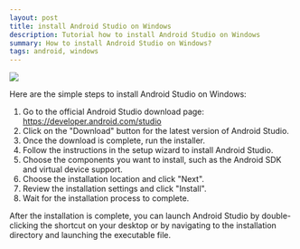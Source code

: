 ```yaml
---
layout: post
title: install Android Studio on Windows
description: Tutorial how to install Android Studio on Windows
summary: How to install Android Studio on Windows?
tags: android, windows
---
```

![](https://developer.android.com/static/codelabs/basic-android-kotlin-compose-install-android-studio/img/8e43aceb34f59418.png)

Here are the simple steps to install Android Studio on Windows:

1. Go to the official Android Studio download page: https://developer.android.com/studio
2. Click on the "Download" button for the latest version of Android Studio.
3. Once the download is complete, run the installer.
4. Follow the instructions in the setup wizard to install Android Studio.
5. Choose the components you want to install, such as the Android SDK and virtual device support.
6. Choose the installation location and click "Next".
7. Review the installation settings and click "Install".
8. Wait for the installation process to complete.

After the installation is complete, you can launch Android Studio by double-clicking the shortcut on your desktop or by navigating to the installation directory and launching the executable file.
